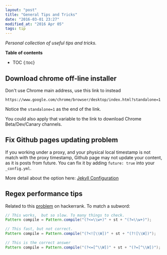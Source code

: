 ```yaml
---
layout: "post"
title: "General Tips and Tricks"
date: "2016-03-01 23:27"
modified_at: "2016 Apr 05"
tags: tip
---
```


_Personal collection of useful tips and tricks._

**Table of contents**

* TOC
{:toc}


Download chrome off-line installer
----------------------------------

Don't use Chrome main address, use this link to instead

```
https://www.google.com/chrome/browser/desktop/index.html?standalone=1
```

Notice the `standalone=1` as the end of the link.

You could also apply that variable to the link to download Chrome
Beta/Dev/Canary channels.


Fix Github pages updating problem
---------------------------------

If you working under a proxy, and your physical local timestamp is not match
with the proxy timestamp, Github page may not update your content, as it is
posts from future. You can fix it by adding `future: true` into your
`_config.yml`.

More detail about the option here: [Jekyll Configuration](https://jekyllrb.com/docs/configuration/)


Regex performance tips
----------------------

Related to this [problem](https://www.hackerrank.com/challenges/find-substring) on hackerrank. To match a subword:

```java
// This works,  but so slow. To many things to check.
Pattern compile = Pattern.compile("(?<=\\w+)" + st + "(?=\\w+)");

// This fast, but not correct.
Pattern compile = Pattern.compile("(?<![\\W])" + st + "(?![\\W])");

// This is the correct answer
Pattern compile = Pattern.compile("(?<=[^\\W])" + st + "(?=[^\\W])");
```
